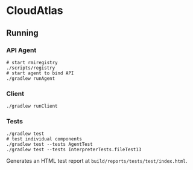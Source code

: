 # CloudAtlas

## Running

### API Agent

    # start rmiregistry
    ./scripts/registry
    # start agent to bind API
    ./gradlew runAgent

### Client

    ./gradlew runClient

### Tests

    ./gradlew test
    # test individual components
    ./gradlew test --tests AgentTest
    ./gradlew test --tests InterpreterTests.fileTest13

Generates an HTML test report at `build/reports/tests/test/index.html`.
